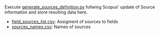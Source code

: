 Execute [generate_sources_definition.py](generate_sources_definition.py) follwing Scopus' update of Source information and store resulting data here.

- [field_sources_list.csv](field_sources_list.csv): Assigment of sources to fields
- [sources_names.csv](sources_names.csv): Names of sources

